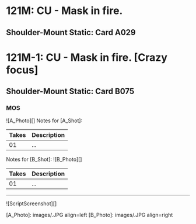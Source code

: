 # 121M: CU - Mask in fire.
## Shoulder-Mount Static: Card A029

# 121M-1: CU - Mask in fire. [Crazy focus]
## Shoulder-Mount Static: Card B075

### MOS

![A_Photo][]
Notes for [A_Shot]: 

| Takes | Description |
|:---|:----|
| 01 | ... |

Notes for [B_Shot]: 
![B_Photo][]

| Takes | Description |
|:---|:----|
| 01 | ... |

----

![ScriptScreenshot][]


[A_Photo]:  images/.JPG align=left
[B_Photo]:  images/.JPG align=right

